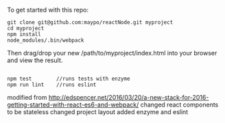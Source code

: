 
To get started with this repo:


<pre><code>git clone git@github.com:maypo/reactNode.git myproject
cd myproject
npm install
node_modules/.bin/webpack
</code></pre>

Then drag/drop your new /path/to/myproject/index.html into your browser and view the result.

<pre><code>
npm test        //runs tests with enzyme
npm run lint    //runs eslint
</code></pre>

modified from
http://edspencer.net/2016/03/20/a-new-stack-for-2016-getting-started-with-react-es6-and-webpack/
changed react components to be stateless
changed project layout
added enzyme and eslint
